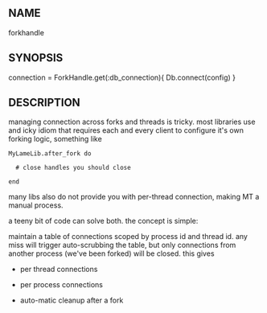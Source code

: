 NAME
----
  forkhandle

SYNOPSIS
--------

  connection = ForkHandle.get(:db_connection){ Db.connect(config) }


DESCRIPTION
-----------

  managing connection across forks and threads is tricky.  most libraries use
  and icky idiom that requires each and every client to configure it's own
  forking logic, something like

    MyLameLib.after_fork do

      # close handles you should close

    end

  many libs also do not provide you with per-thread connection, making MT a
  manual process.

  a teeny bit of code can solve both.  the concept is simple:

  maintain a table of connections scoped by process id and thread id.  any
  miss will trigger auto-scrubbing the table, but only connections from
  another process (we've been forked) will be closed.  this gives

  * per thread connections

  * per process connections

  * auto-matic cleanup after a fork

